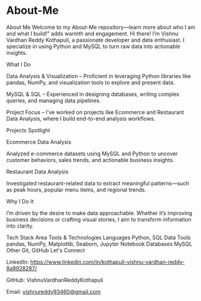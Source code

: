 # About-Me
About Me
Welcome to my About-Me repository—learn more about who I am and what I build!” adds warmth and engagement.
Hi there! I’m Vishnu Vardhan Reddy Kothapuli, a passionate developer and data enthusiast. I specialize in using Python and MySQL to turn raw data into actionable insights.

What I Do

Data Analysis & Visualization – Proficient in leveraging Python libraries like pandas, NumPy, and visualization tools to explore and present data.

MySQL & SQL – Experienced in designing databases, writing complex queries, and managing data pipelines.

Project Focus – I’ve worked on projects like Ecommerce and Restaurant Data Analysis, where I build end-to-end analysis workflows.

Projects Spotlight

Ecommerce Data Analysis

Analyzed e-commerce datasets using MySQL and Python to uncover customer behaviors, sales trends, and actionable business insights.

Restaurant Data Analysis

Investigated restaurant-related data to extract meaningful patterns—such as peak hours, popular menu items, and regional trends.

Why I Do It

I’m driven by the desire to make data approachable. Whether it’s improving business decisions or crafting visual stories, I aim to transform information into clarity.

Tech Stack
Area	Tools & Technologies
Languages	Python, SQL
Data Tools	pandas, NumPy, Matplotlib, Seaborn, Jupyter Notebook
Databases	MySQL
Other	Git, GitHub
Let's Connect

LinkedIn: https://www.linkedin.com/in/kothapuli-vishnu-vardhan-reddy-8a9928287/

GitHub: VishnuVardhanReddyKothapuli

Email: vishnureddy93460@gmail.com
